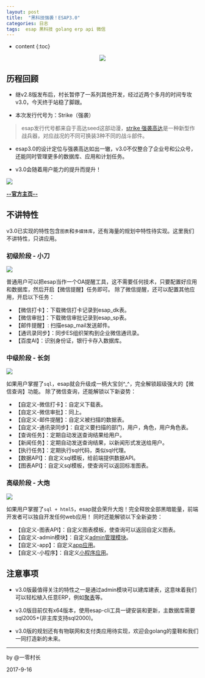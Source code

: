 ```yaml
---
layout: post
title:  "黑科技强袭！ESAP3.0"
categories: 日志
tags:  esap 黑科技 golang erp api 微信
---
```


* content
{:toc}

<p align="center">
  <img src="/img/esapLinkAll.png">
</p>

## 历程回顾
* 继v2.8版发布后，村长暂停了一系列其他开发，经过近两个多月的时间专攻v3.0，今天终于站稳了脚跟。

* 本次发行代号为：Strike（强袭）

> esap发行代号都来自于高达seed这部动漫，[strike 强袭高达](https://baike.baidu.com/item/%E5%BC%BA%E8%A2%AD%E9%AB%98%E8%BE%BE/2838106?fr=aladdin)是一种新型作战兵器，对应战况的不同可换装3种不同的战斗部件。

* esap3.0的设计定位与强袭高达如出一辙，v3.0不仅整合了企业号和公众号，还能同时管理更多的数据库、应用和计划任务。

* v3.0会随着用户能力的提升而提升！

![](/img/strike.png)

**[--官方主页--](https://esap.erp8.net)**

## 不讲特性
v3.0已实现的特性包含`图表`和`多媒体库`，还有海量的规划中特性待实现。这里我们不讲特性，只讲应用。

### 初级阶段 - 小刀
![](/img/strike-1.png)

普通用户可以把esap当作一个OA提醒工具，这不需要任何技术，只要配置好应用和数据库，然后开启【微信提醒】任务即可。
除了微信提醒，还可以配置其他应用，开启以下任务：
- 【微信打卡】：下载微信打卡记录到esap_dk表。
- 【微信审批】：下载微信审批记录到esap_sp表。
- 【邮件提醒】: 扫描esap_mail发送邮件。
- 【通讯录同步】：同步ES组织架构到企业微信通讯录。
- 【百度AI】：识别身份证，银行卡存入数据库。

### 中级阶段 - 长剑
![](/img/strike-2.png)

如果用户掌握了`sql`，esap就会升级成一柄大宝剑^_^，完全解锁超级强大的【微信查询】功能。
除了微信查询，还能解锁以下新姿势：
- 【自定义-微信打卡】：自定义下载表。
- 【自定义-微信审批】：同上。
- 【自定义-邮件提醒】：自定义被扫描的数据表。
- 【自定义-通讯录同步】：自定义要扫描的部门，用户，角色，用户角色表。
- 【查询任务】：定期自动发送查询结果给用户。
- 【新闻任务】：定期自动发送查询结果，以新闻形式发送给用户。
- 【执行任务】：定期执行sql代码，类似sql代理。
- 【数据API】：自定义sql模板，给前端提供数据API。
- 【图表API】：自定义sql模板，使查询可以返回标准图表。

### 高级阶段 - 大炮
![](/img/strike-3.png)

如果用户掌握了`sql + html5`，esap就会荣升大炮！完全释放全部黑暗能量，前端开发者可以独自开发任何web应用！
同时还能解锁以下全新姿势：
- 【自定义-图表API】：自定义图表模板，使查询可以返回自定义图表。
- 【自定义-admin模块】：自定义[admin管理模块](https://github.com/esap/admin)。
- 【自定义-app】：自定义[app应用](https://github.com/esap/app)。
- 【自定义-小程序】：自定义[小程序应用](https://github.com/esap/miniapp)。


## 注意事项
* v3.0版最值得关注的特性之一是通过admin模块可以建库建表，这意味着我们可以轻松植入任意ERP，例如[聚表](http://bbs.juable.com)等。

* v3.0版目前仅有x64版本，使用esap-cli工具一键安装和更新，主数据库需要sql2005+(非主库支持sql2000)。

* v3.0版的规划还有有物联网和支付类应用待实现，欢迎会golang的童鞋和我们一同打造新的未来。

<hr>
by @一零村长

2017-9-16
